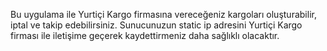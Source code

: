 Bu uygulama ile Yurtiçi Kargo firmasına vereceğeniz kargoları oluşturabilir, iptal ve takip edebilirsiniz. 
Sunucunuzun static ip adresini Yurtiçi Kargo firması ile iletişime geçerek kaydettirmeniz daha sağlıklı olacaktır.
